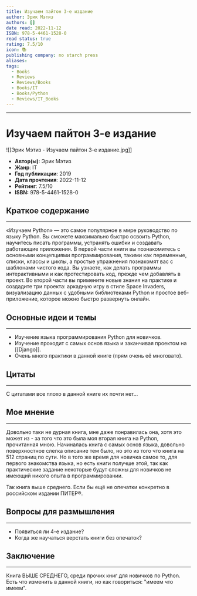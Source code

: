 ```yaml
---
title: Изучаем пайтон 3-е издание
author: Эрик Мэтиз
authors: []
date read: 2022-11-12
ISBN: 978-5-4461-1528-0
read status: true
rating: 7.5/10
icon: 📚
publishing company: no starch press
aliases: 
tags:
  - Books
  - Reviews
  - Reviews/Books
  - Books/IT
  - Books/Python
  - Reviews/IT_Books
---
```

---
# Изучаем пайтон 3-е издание

![[Эрик Мэтиз - Изучаем пайтон 3-е издание.jpg]]

- **Автор(ы)**: Эрик Мэтиз
- **Жанр**: IT
- **Год публикации**: 2019
- **Дата прочтения**: 2022-11-12
- **Рейтинг**: 7.5/10
- **ISBN:** 978-5-4461-1528-0



## Краткое содержание
---

«Изучаем Python» — это самое популярное в мире руководство по языку Python. Вы сможете максимально быстро освоить Python, научитесь писать программы, устранять ошибки и создавать работающие приложения. В первой части книги вы познакомитесь с основными концепциями программирования, такими как переменные, списки, классы и циклы, а простые упражнения познакомят вас с шаблонами чистого кода. Вы узнаете, как делать программы интерактивными и как протестировать код, прежде чем добавлять в проект. Во второй части вы примените новые знания на практике и создадите три проекта: аркадную игру в стиле Space Invaders, визуализацию данных с удобными библиотеками Python и простое веб-приложение, которое можно быстро развернуть онлайн.




## Основные идеи и темы
---

- Изучение языка программирования Python для новичков.
- Изучение проходит с самых основ языка и заканчивая проектом на [[Django]].
- Очень много практики в данной книге (прям очень её многовато).



## Цитаты
---

С цитатами все плохо в данной книге их почти нет...




## Мое мнение
---

Довольно таки не дурная книга, мне даже понравилась она, хотя это может из - за того что это была моя вторая книга на Python, прочитанная мною. Начиналась книга с самых основ языка, довольно поверхностное слегка описание тем было, но это из того что книга на 512 страниц по сути. Но в того же время для новичка самое то, для первого знакомства языка, но есть книги получше этой, так как практические задание некоторые будут сложны для новичков не имеющий никого опыта в программировании.

Так книга выше среднего. Если бы ещё не опечатки конкретно в российском издании ПИТЕР®.


## Вопросы для размышления
---

- Появиться ли 4-е издание?
- Когда же научаться верстать книги без опечаток?



## Заключение
---

Книга ВЫШЕ СРЕДНЕГО, среди прочих книг для новичков по Python. Есть что изменить в данной книги, но как говориться: "имеем что имеем".